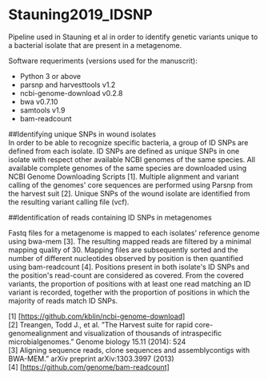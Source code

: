 # Stauning2019_IDSNP
Pipeline used in Stauning et al in order to identify genetic variants unique to a bacterial isolate that are present in a metagenome.  

Software requeriments (versions used for the manuscrit):  
 * Python 3 or above  
 * parsnp and harvesttools v1.2  
 * ncbi-genome-download v0.2.8  
 * bwa v0.7.10  
 * samtools v1.9  
 * bam-readcount  

##Identifying unique SNPs in wound isolates  
In order to be able to recognize specific bacteria, a group of ID SNPs are defined from each isolate. ID SNPs are defined as unique SNPs in one isolate with respect other available NCBI genomes of the same species. All available complete genomes of the same species are downloaded using NCBI Genome Downloading Scripts [1]. Multiple alignment and variant calling of the genomes' core sequences are performed using Parsnp from the harvest suit [2]. Unique SNPs of the wound isolate are identified from the resulting variant calling file (vcf).  

##Identification of reads containing ID SNPs in metagenomes  

Fastq files for a metagenome is mapped to each isolates' reference genome using bwa-mem [3]. The resulting mapped reads are filtered by a minimal mapping quality of 30. Mapping files are subsequently sorted and the number of different nucleotides observed by position is then quantified using bam-readcount [4]. Positions present in both isolate's ID SNPs and the position's read-count are considered as covered. From the covered variants, the proportion of positions with at least one read matching an ID variant is recorded, together with the proportion of positions in which the majority of reads match ID SNPs.  

[1] [https://github.com/kblin/ncbi-genome-download]  
[2] Treangen,  Todd  J.,  et  al.  ”The  Harvest  suite  for  rapid  core-genomealignment  and  visualization  of  thousands  of  intraspecific  microbialgenomes.” Genome biology 15.11 (2014): 524  
[3] Aligning  sequence  reads,  clone  sequences  and  assemblycontigs with BWA-MEM.” arXiv preprint arXiv:1303.3997 (2013)  
[4] [https://github.com/genome/bam-readcount]  


